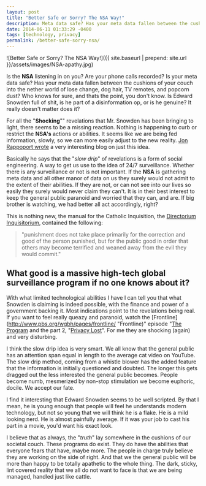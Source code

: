 ```yaml
---
layout: post
title: "Better Safe or Sorry? The NSA Way!"
description: Meta data safe? Has your meta data fallen between the cushions of the couch into the nether world of lose change, dog hair, and popcorn dust? The NSA knows.
date: 2014-06-11 01:33:29 -0400
tags: [technology, privacy]
permalink: /better-safe-sorry-nsa/
---
```


![Better Safe or Sorry? The NSA Way!]({{ site.baseurl | prepend: site.url }}/assets/images/NSA-apathy.jpg)

Is the **NSA** listening in on you? Are your phone calls recorded? Is your meta data safe? Has your meta data fallen between the cushions of your couch into the nether world of lose change, dog hair, TV remotes, and popcorn dust? Who knows for sure, and thats the point, you don't know. Is Edward Snowden full of shit, is he part of a disinformation op, or is he genuine? It really doesn't matter does it?<!--more-->

For all the "**Shocking**"" revelations that Mr. Snowden has been bringing to light, there seems to be a missing reaction. Nothing is happening to curb or restrict the **NSA's** actions or abilities. It seems like we are being fed information, slowly, so we can more easily adjust to the new reality. [Jon Rappoport wrote](http://jonrappoport.wordpress.com/2014/03/24/the-story-the-washington-post-wont-print/ "Jon Rappoport wrote") a very interesting blog on just this idea.

Basically he says that the "*slow drip*" of revelations is a form of social engineering. A way to get us use to the idea of 24/7 surveillance. Whether there is any surveillance or not is not important. If the **NSA** is gathering meta data and all other manor of data on us they surely would not admit to the extent of their abilities. If they are not, or can not see into our lives so easily they surely would never claim they can't. It is in their best interest to keep the general public paranoid and worried that they can, and are. If big brother is watching, we had better all act accordingly, right?

This is nothing new, the manual for the Catholic Inquisition, the [Directorium Inquisitorium](http://www.bibliotecapleyades.net/vatican/vatican_holyinquisition02.htm), contained the following:

<blockquote>"punishment does not take place primarily for the correction and good of the person punished, but for the public good in order that others may become terrified and weaned away from the evil they would commit."</blockquote>

## What good is a massive high-tech global surveillance program if no one knows about it?

With what limited technological abilities I have I can tell you that what Snowden is claiming is indeed possible, with the finance and power of a government backing it. Most indications point to the revelations being real. If you want to feel really queazy and paranoid, watch the [Frontline](http://www.pbs.org/wgbh/pages/frontline/ "Frontline)" episode "[The Program](http://www.pbs.org/wgbh/pages/frontline/united-states-of-secrets/#part-one---the-program "The Program") and the part 2, "[Privacy Lost](http://www.pbs.org/wgbh/pages/frontline/united-states-of-secrets/#part-two---privacy-lost)". For me they are shocking (again) and very disturbing.

I think the slow drip idea is very smart. We all know that the general public has an attention span equal in length to the average cat video on YouTube. The slow drip method, coming from a whistle blower has the added feature that the information is initially questioned and doubted. The longer this gets dragged out the less interested the general public becomes. People become numb, mesmerized by non-stop stimulation we become euphoric, docile. We accept our fate.

I find it interesting that Edward Snowden seems to be well scripted. By that I mean, he is young enough that people will feel he understands modern technology, but not so young that we will think he is a flake. He is a mild looking nerd. He is almost painfully average. If it was your job to cast his part in a movie, you'd want his exact look.

I believe that as always, the "*truth*" lay somewhere in the cushions of our societal couch. These programs do exist. They do have the abilities that everyone fears that have, maybe more. The people in charge truly believe they are working on the side of right. And that we the general public will be more than happy to be totally apathetic to the whole thing. The dark, sticky, lint covered reality that we all do not want to face is that we are being managed, handled just like cattle.